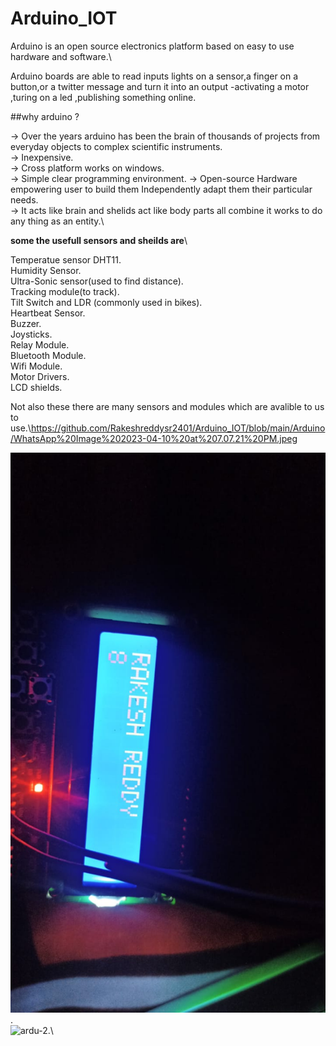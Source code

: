 # Arduino_IOT
Arduino is an open source electronics platform based on easy to use hardware and software.\

Arduino boards are able to read inputs lights on a sensor,a finger on a button,or a twitter message and turn it into an output -activating a motor ,turing on a led ,publishing something online.


##why arduino ?

-> Over the years arduino has been the brain of thousands of projects from everyday objects to complex scientific instruments.\
-> Inexpensive.\
-> Cross platform works on windows.\
-> Simple clear programming environment.
-> Open-source Hardware empowering user to build them Independently adapt them their particular needs.\
-> It acts like brain and shelids act like body parts all combine it works to do any thing as an entity.\

**some the usefull sensors and sheilds are**\

Temperatue sensor DHT11.\
Humidity Sensor.\
Ultra-Sonic sensor(used to find distance).\
Tracking module(to track).\
Tilt Switch and LDR (commonly used in bikes).\
Heartbeat Sensor.\
Buzzer.\
Joysticks.\
Relay Module.\
Bluetooth Module.\
Wifi Module.\
Motor Drivers.\
LCD shields.

Not also these there are many sensors and modules which are avalible to us to use.\https://github.com/Rakeshreddysr2401/Arduino_IOT/blob/main/Arduino/WhatsApp%20Image%202023-04-10%20at%207.07.21%20PM.jpeg

![ardu-1](https://github.com/Rakeshreddysr2401/Arduino_IOT/blob/main/Arduino/WhatsApp%20Image%202023-04-10%20at%207.07.21%20PM.jpeg).\
![ardu-2]().\



